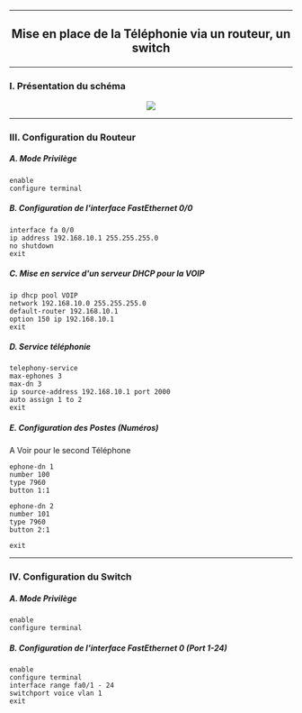 ---------------------------------------------------------------------------------------------------------------------------------------
## <p align='center'> Mise en place de la Téléphonie via un routeur, un switch </p>

---------------------------------------------------------------------------------------------------------------------------------------
### I. Présentation du schéma

<p align='center'> <img src='https://github.com/dexter74/Cisco/assets/35907/f13ed119-7837-4b43-a383-9540ec0a0493'/> </p>


---------------------------------------------------------------------------------------------------------------------------------------
### III. Configuration du Routeur
##### A. Mode Privilège
```
enable
configure terminal
```

##### B. Configuration de l'interface FastEthernet 0/0
```
interface fa 0/0
ip address 192.168.10.1 255.255.255.0
no shutdown
exit
```

##### C. Mise en service d'un serveur DHCP pour la VOIP
```
ip dhcp pool VOIP
network 192.168.10.0 255.255.255.0
default-router 192.168.10.1
option 150 ip 192.168.10.1
exit
```

##### D. Service téléphonie
```
telephony-service
max-ephones 3
max-dn 3
ip source-address 192.168.10.1 port 2000
auto assign 1 to 2
exit
```

##### E. Configuration des Postes (Numéros)
A Voir pour le second Téléphone
```
ephone-dn 1
number 100
type 7960
button 1:1

ephone-dn 2
number 101
type 7960
button 2:1

exit
```

---------------------------------------------------------------------------------------------------------------------------------------
### IV. Configuration du Switch
##### A. Mode Privilège
```
enable
configure terminal
```

##### B. Configuration de l'interface FastEthernet 0 (Port 1-24)
```
enable
configure terminal
interface range fa0/1 - 24
switchport voice vlan 1
exit
```


